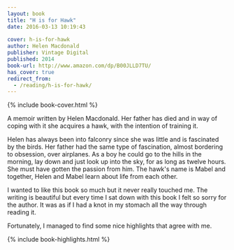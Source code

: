 ```yaml
---
layout: book
title: "H is for Hawk"
date: 2016-03-13 10:19:43
 
cover: h-is-for-hawk
author: Helen Macdonald
publisher: Vintage Digital
published: 2014
book-url: http://www.amazon.com/dp/B00JLLD7TU/
has_cover: true
redirect_from:
  - /reading/h-is-for-hawk/
---
```

{% include book-cover.html %}

A memoir written by Helen Macdonald. Her father has died and in way of coping with it she acquires a hawk, with the intention of training it.

Helen has always been into falconry since she was little and is fascinated by the birds. Her father had the same type of fascination, almost bordering to obsession, over airplanes. As a boy he could go to the hills in the morning, lay down and just look up into the sky, for as long as twelve hours. She must have gotten the passion from him. The hawk's name is Mabel and together, Helen and Mabel learn about life from each other.

I wanted to like this book so much but it never really touched me. The writing is beautiful but every time I sat down with this book I felt so sorry for the author. It was as if I had a knot in my stomach all the way through reading it.

Fortunately, I managed to find some nice highlights that agree with me.

{% include book-highlights.html %}
